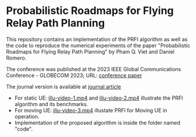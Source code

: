 # Probabilistic Roadmaps for Flying Relay Path Planning

This repository contains an implementation of the PRFI algorithm as well as the code to reproduce the numerical experiments of the paper "Probabilistic Roadmaps for Flying Relay Path Planning" by Pham Q. Viet and Daniel Romero. 

The conference was published at the 2023 IEEE Global Communications Conference - GLOBECOM 2023; URL: [conference paper](https://ieeexplore.ieee.org/document/10437427)

The journal version is available at [journal article](https://arxiv.org/abs/2310.11752v2)

- For static UE: [illu-video-1.mp4](https://www.youtube.com/watch?v=wwEpbFMzJXY) and [illu-video-2.mp4](https://www.youtube.com/watch?v=nldyPijbKpE) illustrate the PRFI algorithm and
  its benchmarks.
- For moving UE: [illu-video-3.mp4](https://www.youtube.com/watch?v=gqozSxSVsGQ) illustate PRFI for Moving UE in operation.
- Implementation of the proposed algorithm is inside the folder named "code".
